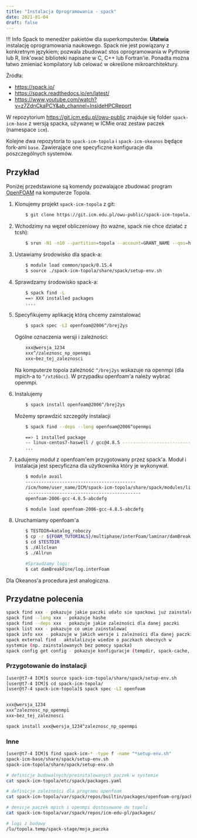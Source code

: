```yaml
---
title: "Instalacja Oprogramowania - spack"
date: 2021-01-04
draft: false
---
```


!!! Info
    Spack to menedżer pakietów dla superkomputerów. 
    **Ułatwia** instalację oprogramowania naukowego. 
    Spack nie jest powiązany z konkretnym językiem; 
    pozwala zbudować stos oprogramowania w Pythonie lub R, 
    link'ować biblioteki napisane w C, C++ lub Fortran'ie. 
    Ponadta można łatwo zmieniać kompilatory lub celować w określone mikroarchitektury.

Źródła:

* <https://spack.io/>
* <https://spack.readthedocs.io/en/latest/>
* <https://www.youtube.com/watch?v=z7ZdnCkaPCY&ab_channel=InsideHPCReport>

W repozytorium <https://git.icm.edu.pl/owu-public> znajduje się
folder `spack-icm-base` z wersją spacka, używanej w ICMie oraz zestaw paczek (namespace `icm`).

Kolejne dwa repozytoria to `spack-icm-topola` i `spack-icm-okeanos` będące fork-ami `base`. 
Zawierające one specyficzne konfiguracje dla poszczególnych systemów.

## Przykład

Poniżej przedstawione są komendy pozwalające zbudować program [OpenFOAM](https://www.openfoam.com/) na komputerze Topola.

1. Klonujemy projekt `spack-icm-topola` z git:

    ```.sh
        $ git clone https://git.icm.edu.pl/owu-public/spack-icm-topola.git`
    ```

2. Wchodzimy na węzeł obliczeniowy (to ważne, spack nie chce działać z tcsh):

    ```.sh
        $ srun -N1 -n10 --partition=topola --account=GRANT_NAME --qos=hpc --time=08:00:00 --pty /bin/bash -l
    ```

3. Ustawiamy środowisko dla spack-a:

    ```.sh
        $ module load common/spack/0.15.4
        $ source ./spack-icm-topola/share/spack/setup-env.sh
    ```

4. Sprawdzamy środowisko spack-a:

    ```.sh
        $ spack find -L
        ==> XXX installed packages
        ....
    ```

5. Specyfikujemy aplikację którą chcemy zainstalować

    ```.sh
        $ spack spec -LI openfoam@2006^/brej2ys
    ```

    Ogólne oznaczenia wersji i zależności:

    ```.sh
        xxx@wersja_1234
        xxx^/zaleznosc_np_openmpi
        xxx~bez_tej_zaleznosci
    ```

    Na komputerze topola zależność `^/brej2ys` wskazuje na openmpi (dla mpich-a to `^/xtz6bcc`).
    W przypadku openfoam'a należy wybrać openmpi.

6. Instalujemy

    ```.sh
        $ spack install openfoam@2006^/brej2ys
    ```

    Możemy sprawdzić szczegóły instalacji

    ```.sh
        $ spack find --deps --long openfoam@2006^openmpi

        ==> 1 installed package
        -- linux-centos7-haswell / gcc@4.8.5 ----------------------------
        ...
    ```

7. Ładujemy moduł z openfoam'em przygotowany przez spack'a.
   Moduł i instalacja jest specyficzna dla użytkownika który je wykonywał.

    ```.sh
        $ module avail
        ------------------------------------------
        /icm/home/user_name/ICM/spack-icm-topola/share/spack/modules/linux-centos7-haswell
         -------------------------------------------
        openfoam-2006-gcc-4.8.5-abcdefg

        $ module load openfoam-2006-gcc-4.8.5-abcdefg
    ```

8. Uruchamiamy openfoam'a

    ```.sh
        $ TESTDIR=katalog_roboczy
        $ cp -r ${FOAM_TUTORIALS}/multiphase/interFoam/laminar/damBreak $TESTDIR
        $ cd $TESTDIR
        $ ./Allclean
        $ ./Allrun

        #Sprawdzamy logi:
        $ cat damBreakFine/log.interFoam
    ```

Dla Okeanos'a procedura jest analogiczna.

## Przydatne polecenia

```.sh
spack find xxx - pokazuje jakie paczki udało sie spackowi już zainstalować
spack find --long xxx - pokazuje hashe
spack find --deps xxx - pokazuje jakie zależności dla danej paczki
spack list xxx - pokazuje co umie zainstalować
spack info xxx - pokazuje w jakich wersje i zależności dla danej paczki
spack external find - aktulalizuje wiedze o paczkach obecnych w
systemie (np. zainstalowanych bez pomocy spacka)
spack config get config - pokazuje konfiguracje (tempdir, spack-cache, etc)
```

### Przygotowanie do instalacji

```.sh
[user@t7-4 ICM]$ source spack-icm-topola/share/spack/setup-env.sh
[user@t7-4 ICM]$ cd spack-icm-topola/
[user@t7-4 spack-icm-topola]$ spack spec -LI openfoam


xxx@wersja_1234
xxx^zaleznosc_np_openmpi
xxx~bez_tej_zaleznosci

spack install xxx@wersja_1234^zaleznosc_np_openmpi
```

### Inne

```.sh
[user@t7-4 ICM]$ find spack-icm-* -type f -name "*setup-env.sh"
spack-icm-base/share/spack/setup-env.sh
spack-icm-topola/share/spack/setup-env.sh

# definicje budowalnych/preinstalowanych paczek w systemie
cat spack-icm-topola/etc/spack/packages.yaml 

# definicje zależności dla programu openfoam
cat spack-icm-topola/var/spack/repos/builtin/packages/openfoam-org/package.py 

# denicje paczek mpich i openmpi dostosowane do topoli
cat spack-icm-topola/var/spack/repos/icm-edu-pl/packages/ 

# logi z budowy
/lu/topola.temp/spack-stage/moja_paczka 
```
